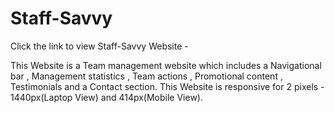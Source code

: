 # Staff-Savvy
Click the link to view Staff-Savvy Website - 

This Website is a Team management website which includes a Navigational bar , Management statistics , Team actions , Promotional content , Testimonials and a Contact section.
This Website is responsive for 2 pixels - 1440px(Laptop View) and 414px(Mobile View).
